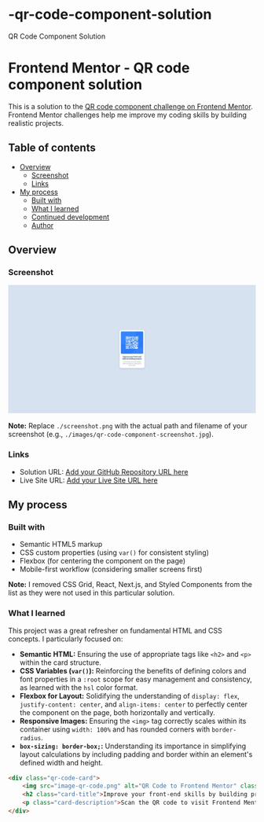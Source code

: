 # -qr-code-component-solution
 QR Code Component Solution
# Frontend Mentor - QR code component solution

This is a solution to the [QR code component challenge on Frontend Mentor](https://www.frontendmentor.io/challenges/qr-code-component-iux_sIO_H). Frontend Mentor challenges help me improve my coding skills by building realistic projects. 

## Table of contents

- [Overview](#overview)
  - [Screenshot](#screenshot)
  - [Links](#links)
- [My process](#my-process)
  - [Built with](#built-with)
  - [What I learned](#what-i-learned)
  - [Continued development](#continued-development)
  - [Author](#author)

## Overview

### Screenshot

![Screenshot of the QR code component solution](./qr-component-screenshot.jpeg)

**Note:** Replace `./screenshot.png` with the actual path and filename of your screenshot (e.g., `./images/qr-code-component-screenshot.jpg`).

### Links

- Solution URL: [Add your GitHub Repository URL here](https://github.com/your-username/qr-code-component-solution)
- Live Site URL: [Add your Live Site URL here](https://your-username.github.io/qr-code-component-solution/)

## My process

### Built with

- Semantic HTML5 markup
- CSS custom properties (using `var()` for consistent styling)
- Flexbox (for centering the component on the page)
- Mobile-first workflow (considering smaller screens first)

**Note:** I removed CSS Grid, React, Next.js, and Styled Components from the list as they were not used in this particular solution.

### What I learned

This project was a great refresher on fundamental HTML and CSS concepts. I particularly focused on:

- **Semantic HTML:** Ensuring the use of appropriate tags like `<h2>` and `<p>` within the card structure.
- **CSS Variables (`var()`):** Reinforcing the benefits of defining colors and font properties in a `:root` scope for easy management and consistency, as learned with the `hsl` color format.
- **Flexbox for Layout:** Solidifying the understanding of `display: flex`, `justify-content: center`, and `align-items: center` to perfectly center the component on the page, both horizontally and vertically.
- **Responsive Images:** Ensuring the `<img>` tag correctly scales within its container using `width: 100%` and has rounded corners with `border-radius`.
- **`box-sizing: border-box;`:** Understanding its importance in simplifying layout calculations by including padding and border within an element's defined width and height.

```html
<div class="qr-code-card">
    <img src="image-qr-code.png" alt="QR Code to Frontend Mentor" class="qr-code-image">
    <h2 class="card-title">Improve your front-end skills by building projects</h2>
    <p class="card-description">Scan the QR code to visit Frontend Mentor and take your coding skills to the next level</p>
</div>
